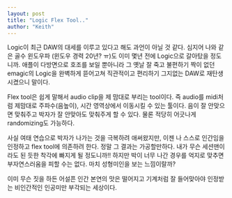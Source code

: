 ```yaml
---
layout: post
title: "Logic Flex Tool.."
author: "Keith"
---
```



Logic이 최근 DAW의 대세를 이루고 있다고 해도 과언이 아닐 것 같다. 심지어 나와 같은 골수 윈도우파 (윈도우 경력 20년? ㅠ)도 이미 몇년 전에 Logic으로 갈아탔을 정도니까. 애플이 다방면으로 호조를 보일 뿐아니라 그 옛날 잘 죽고 불편하기 짝이 없던 emagic의 Logic을 완벽하게 뜯어고쳐 직관적이고 편리하기 그지없는 DAW로 재탄생시켰으니 말이다.




Flex tool은 쉽게 말해서 audio clip을 제 맘대로 부리는 tool이다. 즉 audio를 midi처럼 제맘대로 주파수(음높이), 시간 영역상에서 이동시킬 수 있는 툴이다. 음이 잘 안맞으면 맞춰주고 박자가 잘 안맞아도 맞춰주게 할 수 있다. 물론 적당히 어긋나게 randomizing도 가능하다.




사실 여태 연습으로 박자가 나가는 것을 극복하려 애써왔지만, 이젠 나 스스로 인간임을 인정하고 flex tool에 의존하려 한다. 정말 그 결과는 가공할만하다. 내가 무슨 세션맨이라도 된 듯한 착각에 빠지게 될 정도니까!! 하지만 박이 너무 나간 경우를 억지로 맞추면 부자연스러움을 피할 수는 없다. 마치 성형미인을 보는 느낌이랄까? 




이미 무슨 짓을 하든 어설픈 인간 본연의 맛은 떨어지고 기계처럼 잘 들어맞아야 인정받는 비인간적인 인공미만 부각되는 세상이다.


